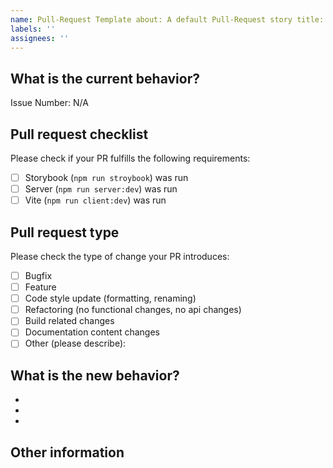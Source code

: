 ```yaml
---
name: Pull-Request Template about: A default Pull-Request story title: '(Short name)'
labels: ''
assignees: ''
---
```


## What is the current behavior?

Issue Number: N/A

## Pull request checklist

Please check if your PR fulfills the following requirements:

- [ ] Storybook (`npm run stroybook`) was run
- [ ] Server (`npm run server:dev`) was run
- [ ] Vite (`npm run client:dev`) was run

## Pull request type

Please check the type of change your PR introduces:

- [ ] Bugfix
- [ ] Feature
- [ ] Code style update (formatting, renaming)
- [ ] Refactoring (no functional changes, no api changes)
- [ ] Build related changes
- [ ] Documentation content changes
- [ ] Other (please describe):

## What is the new behavior?

-
-
-

## Other information
